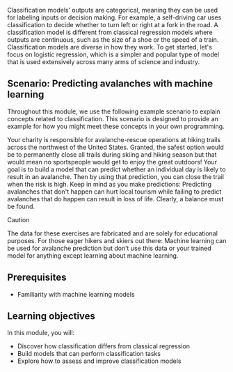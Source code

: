 Classification models’ outputs are categorical, meaning they can be used for labeling inputs or decision making. For example, a self-driving car uses classification to decide whether to turn left or right at a fork in the road. A classification model is different from classical regression models where outputs are continuous, such as the size of a shoe or the speed of a train. Classification models are diverse in how they work. To get started, let's focus on logistic regression, which is a simpler and popular type of model that is used extensively across many arms of science and industry.

## Scenario: Predicting avalanches with machine learning

Throughout this module, we use the following example scenario to explain concepts related to classification. This scenario is designed to provide an example for how you might meet these concepts in your own programming.

Your charity is responsible for avalanche-rescue operations at hiking trails across the northwest of the United States. Granted, the safest option would be to permanently close all trails during skiing and hiking season but that would mean no sportspeople would get to enjoy the great outdoors! Your goal is to build a model that can predict whether an individual day is likely to result in an avalanche. Then by using that prediction, you can close the trail when the risk is high. Keep in mind as you make predictions: Predicting avalanches that don't happen can hurt local tourism while failing to predict avalanches that do happen can result in loss of life. Clearly, a balance must be found.

> [!CAUTION]
> The data for these exercises are fabricated and are solely for educational purposes. For those eager hikers and skiers out there: Machine learning can be used for avalanche prediction but don’t use this data or your trained model for anything except learning about machine learning.

## Prerequisites

* Familiarity with machine learning models

## Learning objectives

In this module, you will:

* Discover how classification differs from classical regression
* Build models that can perform classification tasks
* Explore how to assess and improve classification models
